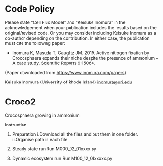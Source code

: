 # Code Policy
Please state “Cell Flux Model” and “Keisuke Inomura” in the acknowledgement when your
publication includes the results based on the original/revised code. Or you may consider
including Keisuke Inomura as a co-author depending on the contribution. In either case, the
publication must cite the following paper:
* Inomura K, Masuda T, Gauglitz JM. 2019. Active nitrogen fixation by Crocosphaera expands their niche despite the presence of ammonium – A case study. Scientific Reports 9:15064.

(Paper downloaded from https://www.inomura.com/papers)

Keisuke Inomura (University of Rhode Island)
inomura@uri.edu

# Croco2
Crocosphaera growing in ammonium

Instruction
1. Preparation
i.Download all the files and put them in one folder.
ii.Organise path in each file

2. Steady state run
Run M000_02_01xxxx.py

3. Dynamic ecosystem run
Run M100_12_01xxxxx.py
